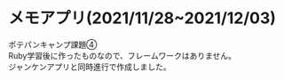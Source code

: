 # メモアプリ(2021/11/28~2021/12/03)
ポテパンキャンプ課題④  
Ruby学習後に作ったものなので、フレームワークはありません。  
ジャンケンアプリと同時進行で作成しました。
